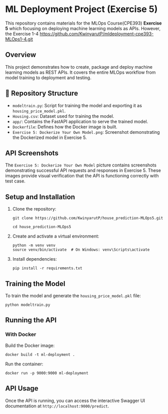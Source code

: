 # ML Deployment Project (Exercise 5)

This repository contains materials for the MLOps Course(CPE393) **Exercise 5** which focusing on deploying machine learning models as APIs. However, the Exercise 1-4 https://github.com/KwinyarutP/mldeployment-cpe393-MLOps1-4.git

## Overview

This project demonstrates how to create, package and deploy machine learning models as REST APIs. It covers the entire MLOps workflow from model training to deployment and testing. 

## 📁 Repository Structure

- `modeltrain.py`: Script for training the model and exporting it as `housing_price_model.pkl`.
- `Housing.csv`: Dataset used for training the model.
- `app/`: Contains the FastAPI application to serve the trained model.
- `Dockerfile`: Defines how the Docker image is built.
- `Exercise 5: Dockerize Your Own Model.png`: Screenshot demonstrating the Dockerized model in Exercise 5.

## API Screenshots

The `Exercise 5: Dockerize Your Own Model` picture contains screenshots demonstrating successful API requests and responses in Exercise 5. These images provide visual verification that the API is functioning correctly with test case.

## Setup and Installation

1. Clone the repository:
   ```
   git clone https://github.com/KwinyarutP/house_prediction-MLOps5.git
   
   cd house_prediction-MLOps5
   ```

2. Create and activate a virtual environment:
   ```
   python -m venv venv
   source venv/bin/activate  # On Windows: venv\Scripts\activate
   ```

3. Install dependencies:
   ```
   pip install -r requirements.txt
   ```

## Training the Model

To train the model and generate the `housing_price_model.pkl` file:

```
python modeltrain.py
```

## Running the API

### With Docker

Build the Docker image:
```
docker build -t ml-deployment .
```

Run the container:
```
docker run -p 9000:9000 ml-deployment
```

## API Usage

Once the API is running, you can access the interactive Swagger UI documentation at `http://localhost:9000/predict`.